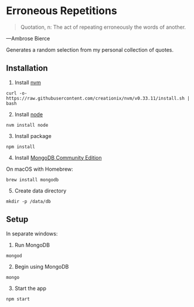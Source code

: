 # Erroneous Repetitions

> Quotation, n: The act of repeating erroneously the words of another.

—Ambrose Bierce

Generates a random selection from my personal collection of quotes.

## Installation
1. Install [nvm](https://github.com/creationix/nvm#install-script)
```
curl -o- https://raw.githubusercontent.com/creationix/nvm/v0.33.11/install.sh | bash
```
2. Install [node](https://nodejs.org/en/)
```
nvm install node
```
3. Install package
```
npm install
```
4. Install [MongoDB Community Edition](https://docs.mongodb.com/manual/administration/install-community/)

On macOS with Homebrew:
```
brew install mongodb
```
5. Create data directory
```
mkdir -p /data/db
```

## Setup
In separate windows:
1. Run MongoDB
```
mongod
```
2. Begin using MongoDB
```
mongo
```
3. Start the app
```
npm start
```